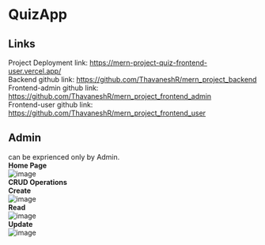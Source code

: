 # QuizApp
## Links
Project Deployment link: https://mern-project-quiz-frontend-user.vercel.app/  
Backend github link: https://github.com/ThavaneshR/mern_project_backend  
Frontend-admin github link: https://github.com/ThavaneshR/mern_project_frontend_admin  
Frontend-user github link: https://github.com/ThavaneshR/mern_project_frontend_user  

## Admin
can be exprienced only by Admin.  
**Home Page**  
![image](https://github.com/ThavaneshR/QuizApp/assets/143710680/f02fc9c3-daba-404d-af7e-63baaa541147)  
**CRUD Operations**  
__Create__  
![image](https://github.com/ThavaneshR/QuizApp/assets/143710680/c41a7eba-8965-4bb6-a21f-a436ea661a29)  
__Read__  
![image](https://github.com/ThavaneshR/QuizApp/assets/143710680/37651976-d60a-4387-b7c7-10d15c13941c)  
__Update__  
![image](https://github.com/ThavaneshR/QuizApp/assets/143710680/bdd6e662-05cd-4556-9a35-09540aeb1a95)  








